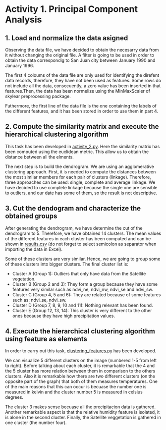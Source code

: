 # Activity 1. Principal Component Analysis

## 1. Load and normalize the data asigned
Observing the data file, we have decided to obtain the necesarry data from it 
without changing the original file. A filter is going to be used in order to 
obtain the data correspondig to San Juan city between January 1990 and January
1996.

The first 4 coloums of the data file are only used for identifying the direfent
data records, therefore, they have not been used as features. Some rows do not
include all the data, consecuently, a zero value has been inserted in that 
features.Then, the data has been normelize using the MinMaxScaler of skylear 
preprocessing package.

Futhermore, the first line of the data file is the one containing the labels of 
the different features, and it has been stored in order to use them in part 4.


## 2. Compute the similarity matrix and execute the hierarchical clustering algorithm
This task has been developed in [activity_2.py](activity_2.py). Here the similarity 
matrix has been computed using the euclidean metric. This allow us to obtain the
distance between all the elments.

The next step is to build the dendrogram. We are using an agglomerative clustering
approach. First, it is needed to compute the distances between the most similar members 
for each pair of clusters (linkage). Therefore, three approaches can be used: single, complete and
average linkage. We have decided to use complete linkage because the single one are 
sensible to outliers, and our date has some of them, so the result is not descriptive.


## 3. Cut the dendogram and characterize the obtained groups
After generating the dendrogram, we have determine the cut of the dendrogram to 5. Therefore, 
we have obtained 14 clusters. The mean values of the different features in each cluster
has been computed and can be shown in [results.csv](results.csv) (do not forget to
select semicolon as separator when importing the data in Excel).

Some of these clusters are very similar. Hence, we are going to group some of these clusters
into bigger clusters. The final cluster list is:
* Cluster A (Group 1): Outliers that only have data from the Satellite vegetation.
* Cluster B (Group 2 and 3): They form a group because they have some features very similar
such as ndvi\_ne, ndvi\_nw, ndvi\_se and ndvi\_sw.
* Cluster C (Group 4, 5 and 6): They are related because of some features such as: ndvi\_se,
ndvi\_sw.
* Cluster D (Group 7, 8, 9, 10 and 11): Nothing relevant has been found. 
* Cluster E (Group 12, 13, 14): This cluster is very different to the other ones because they
have high precipitation values.


## 4. Execute the hierarchical clustering algorithm using feature as elements
In order to carry out this task, [clustering_features.py](clustering_features.py)
has been developed. 

We can visualize 5 different clusters on the image (numbered 1-5 from left to right). Before talking about each cluster, it is remarkable that the 4 and the 5 cluster has more relation between them in comparison to the others clusters. 
Also it is remarkable how there are two different clusters (on the opposite part of the graph) that both of them measures temperatures. One of the main reasons that this can occur is becuase the number one is measured in kelvin and the cluster number 5 is measured in celsius degrees. 

The cluster 3 makes sense becuase all the precipitacion data is gathered. Another remarkable aspect is that the relative humidity feature is isolated, it is alone in the second cluster. Finally, the Satellite veggetation is gathered in one cluster (the number four). 
